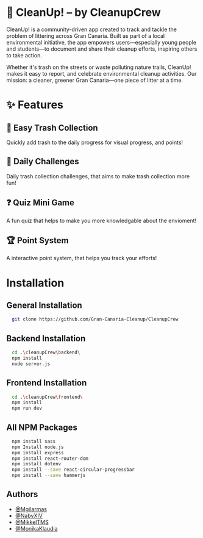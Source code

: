 # 🧼 CleanUp! – by CleanupCrew

CleanUp! is a community-driven app created to track and tackle the problem of littering across Gran Canaria. Built as part of a local environmental initiative, the app empowers users—especially young people and students—to document and share their cleanup efforts, inspiring others to take action.

Whether it's trash on the streets or waste polluting nature trails, CleanUp! makes it easy to report, and celebrate environmental cleanup activities. Our mission: a cleaner, greener Gran Canaria—one piece of litter at a time.


# ✨ Features

## 📝 Easy Trash Collection
Quickly add trash to the daily progress for visual progress, and points!

## 🎯 Daily Challenges
Daily trash collection challenges, that aims to make trash collection more fun!

## ❓ Quiz Mini Game
A fun quiz that helps to make you more knowledgable about the envioment!

## 🏆 Point System
A interactive point system, that helps you track your efforts!
# Installation


## General Installation
```bash
  git clone https://github.com/Gran-Canaria-Cleanup/CleanupCrew
```
## Backend Installation
```bash
  cd .\cleanupCrew\backend\
  npm install
  node server.js
```
## Frontend Installation
```bash
  cd .\cleanupCrew\frontend\
  npm install
  npm run dev
```

## All NPM Packages
```bash
  npm install sass
  npm Install node.js
  npm install express
  npm install react-router-dom
  npm install dotenv
  npm install --save react-circular-progressbar
  npm install --save hammerjs
```
    
## Authors

- [@Mgilarmas](https://github.com/Mgilarmas)
- [@NabyXIV](https://github.com/NabyXIV)
- [@MikkelTMS](https://github.com/MikkelTMS)
- [@MonikaKlaudia](https://github.com/MonikaKlaudia)
